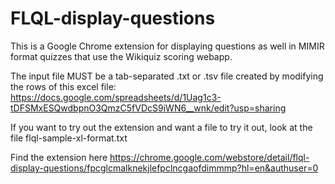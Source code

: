 # FLQL-display-questions

This is a Google Chrome extension for displaying questions as well in MIMIR format quizzes that use the Wikiquiz scoring webapp.

The input file MUST be a tab-separated .txt or .tsv file created by modifying the rows of this excel file: https://docs.google.com/spreadsheets/d/1Uag1c3-tDFSMxESQwdbpnO3QmzC5fVDcS9iWN6__wnk/edit?usp=sharing 

If you want to try out the extension and want a file to try it out, look at the file flql-sample-xl-format.txt

Find the extension here https://chrome.google.com/webstore/detail/flql-display-questions/fpcglcmalknekjlefpclncgaofdimmmp?hl=en&authuser=0 
